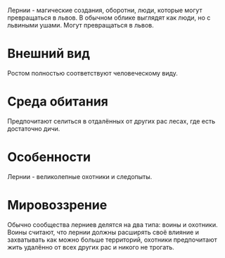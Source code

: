 Лернии - магические создания, оборотни, люди, которые могут превращаться в львов. В обычном облике выглядят как люди, но с львиными ушами. Могут превращаться в львов.

# Внешний вид

Ростом полностью соответствуют человеческому виду.

# Среда обитания

Предпочитают селиться в отдалённых от других рас лесах, где есть достаточно дичи.

# Особенности

Лернии - великолепные охотники и следопыты.

# Мировоззрение

Обычно сообщества лерниев делятся на два типа: воины и охотники. Воины считают, что лернии должны расширять своё влияние и захватывать как можно больше территорий, охотники предпочитают жить удалённо от всех других рас и никого не трогать.
